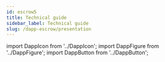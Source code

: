```yaml
---
id: escrow5
title: Technical guide
sidebar_label: Technical guide
slug: /dapp-escrow/presentation
---
```


import DappIcon from '../DappIcon';
import DappFigure from '../DappFigure';
import DappButton from '../DappButton';
